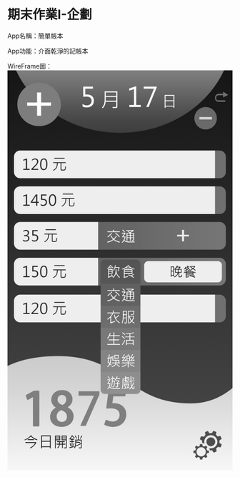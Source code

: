 # 期末作業I-企劃
App名稱：簡單帳本

App功能：介面乾淨的記帳本

WireFrame圖：![image](https://github.com/ForSHUHomework/SHUapp/blob/master/WPF_01.png)
